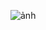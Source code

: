 ![ảnh](https://user-images.githubusercontent.com/61640498/146493859-2493f9e0-625d-4972-8bb8-2a3ece194566.png)
